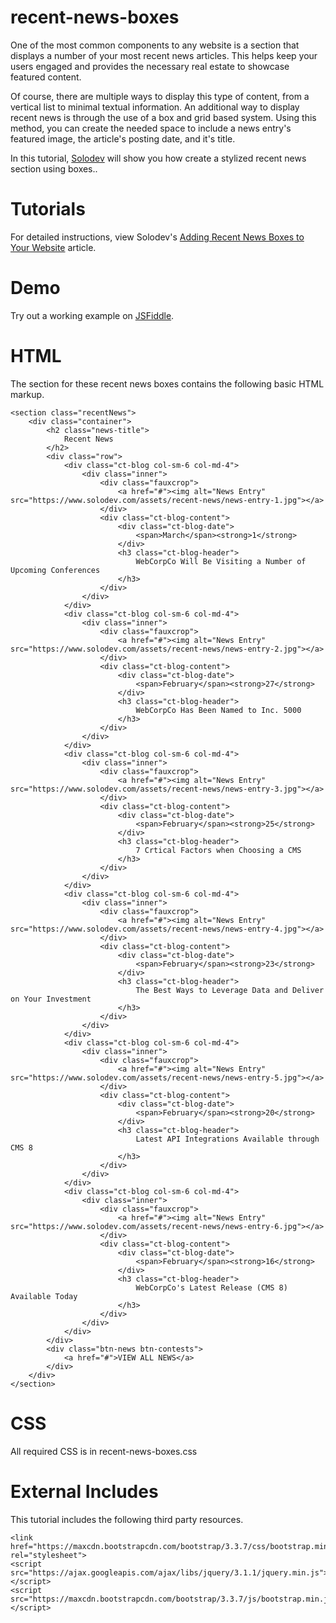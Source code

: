 # recent-news-boxes
One of the most common components to any website is a section that displays a number of your most recent news articles. This helps keep your users engaged and provides the necessary real estate to showcase featured content.

Of course, there are multiple ways to display this type of content, from a vertical list to minimal textual information. An additional way to display recent news is through the use of a box and grid based system. Using this method, you can create the needed space to include a news entry's featured image, the article's posting date, and it's title.

In this tutorial, [Solodev](https://www.solodev.com/) will show you how create a stylized recent news section using boxes..

# Tutorials

For detailed instructions, view Solodev's [Adding Recent News Boxes to Your Website](http://www.solodev.com/blog/web-design/adding-recent-news-boxes-to-your-website.stml) article.

# Demo

Try out a working example on [JSFiddle](https://jsfiddle.net/solodev/Ljrdwfws/).

# HTML

The section for these recent news boxes contains the following basic HTML markup.

```
<section class="recentNews">
	<div class="container">
		<h2 class="news-title">
			Recent News
		</h2>
		<div class="row">
			<div class="ct-blog col-sm-6 col-md-4">
				<div class="inner">
					<div class="fauxcrop">
						<a href="#"><img alt="News Entry" src="https://www.solodev.com/assets/recent-news/news-entry-1.jpg"></a>
					</div>
					<div class="ct-blog-content">
						<div class="ct-blog-date">
							<span>March</span><strong>1</strong>
						</div>
						<h3 class="ct-blog-header">
							WebCorpCo Will Be Visiting a Number of Upcoming Conferences
						</h3>
					</div>
				</div>
			</div>
			<div class="ct-blog col-sm-6 col-md-4">
				<div class="inner">
					<div class="fauxcrop">
						<a href="#"><img alt="News Entry" src="https://www.solodev.com/assets/recent-news/news-entry-2.jpg"></a>
					</div>
					<div class="ct-blog-content">
						<div class="ct-blog-date">
							<span>February</span><strong>27</strong>
						</div>
						<h3 class="ct-blog-header">
							WebCorpCo Has Been Named to Inc. 5000
						</h3>
					</div>
				</div>
			</div>
			<div class="ct-blog col-sm-6 col-md-4">
				<div class="inner">
					<div class="fauxcrop">
						<a href="#"><img alt="News Entry" src="https://www.solodev.com/assets/recent-news/news-entry-3.jpg"></a>
					</div>
					<div class="ct-blog-content">
						<div class="ct-blog-date">
							<span>February</span><strong>25</strong>
						</div>
						<h3 class="ct-blog-header">
							7 Crtical Factors when Choosing a CMS
						</h3>
					</div>
				</div>
			</div>
			<div class="ct-blog col-sm-6 col-md-4">
				<div class="inner">
					<div class="fauxcrop">
						<a href="#"><img alt="News Entry" src="https://www.solodev.com/assets/recent-news/news-entry-4.jpg"></a>
					</div>
					<div class="ct-blog-content">
						<div class="ct-blog-date">
							<span>February</span><strong>23</strong>
						</div>
						<h3 class="ct-blog-header">
							The Best Ways to Leverage Data and Deliver on Your Investment
						</h3>
					</div>
				</div>
			</div>
			<div class="ct-blog col-sm-6 col-md-4">
				<div class="inner">
					<div class="fauxcrop">
						<a href="#"><img alt="News Entry" src="https://www.solodev.com/assets/recent-news/news-entry-5.jpg"></a>
					</div>
					<div class="ct-blog-content">
						<div class="ct-blog-date">
							<span>February</span><strong>20</strong>
						</div>
						<h3 class="ct-blog-header">
							Latest API Integrations Available through CMS 8
						</h3>
					</div>
				</div>
			</div>
			<div class="ct-blog col-sm-6 col-md-4">
				<div class="inner">
					<div class="fauxcrop">
						<a href="#"><img alt="News Entry" src="https://www.solodev.com/assets/recent-news/news-entry-6.jpg"></a>
					</div>
					<div class="ct-blog-content">
						<div class="ct-blog-date">
							<span>February</span><strong>16</strong>
						</div>
						<h3 class="ct-blog-header">
							WebCorpCo's Latest Release (CMS 8) Available Today
						</h3>
					</div>
				</div>
			</div>
		</div>
		<div class="btn-news btn-contests">
			<a href="#">VIEW ALL NEWS</a>
		</div>
	</div>
</section>
```

# CSS

All required CSS is in recent-news-boxes.css

# External Includes

This tutorial includes the following third party resources.

```
<link href="https://maxcdn.bootstrapcdn.com/bootstrap/3.3.7/css/bootstrap.min.css" rel="stylesheet">
<script src="https://ajax.googleapis.com/ajax/libs/jquery/3.1.1/jquery.min.js"></script>
<script src="https://maxcdn.bootstrapcdn.com/bootstrap/3.3.7/js/bootstrap.min.js"></script>
```
